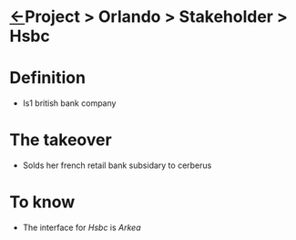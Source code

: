 <head><link rel="stylesheet" href="../../../md.css"/><script src="../../../md.js"></script></head>

[//]: #(Reference)
[Repo_Readme]:    ../list/stakeholder_list.md


# [&larr;][Repo_Readme]Project > Orlando > Stakeholder > Hsbc


# Definition

- Is1 british bank company

# The takeover

- Solds her french retail bank subsidary to cerberus

# To know
- The interface for *Hsbc* is *Arkea*
